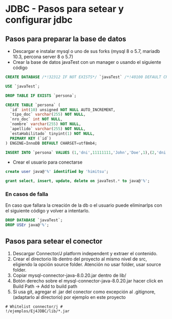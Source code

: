 # JDBC - Pasos para setear y configurar jdbc

## Pasos para preparar la base de datos
* Descargar e instalar mysql o uno de sus forks (mysql 8 o 5.7, mariadb 10.3, percona server 8 o 5.7)
* Crear la base de datos javaTest con un manager o usando el siguiente código

```sql
CREATE DATABASE /*!32312 IF NOT EXISTS*/ `javaTest` /*!40100 DEFAULT CHARACTER SET utf8mb4 */;

USE `javaTest`;

DROP TABLE IF EXISTS `persona`;

CREATE TABLE `persona` (
  `id` int(10) unsigned NOT NULL AUTO_INCREMENT,
  `tipo_doc` varchar(255) NOT NULL,
  `nro_doc` int NOT NULL,
  `nombre` varchar(255) NOT NULL,
  `apellido` varchar(255) NOT NULL,
  `estaHabilitado` tinyint(1) NOT NULL,
  PRIMARY KEY (`id`)
) ENGINE=InnoDB DEFAULT CHARSET=utf8mb4;

INSERT INTO `persona` VALUES (1,'dni',11111111,'John','Doe',1),(2,'dni',22222222,'Juan','Perez',0);
```

* Crear el usuario para conectarse

```sql
create user java@'%' identified by 'himitsu';

grant select, insert, update, delete on javaTest.* to java@'%';
```

### En casos de falla
En caso que fallara la creación de la db o el usuario puede eliminarlps con el siguiente código y volver a intentarlo.

```sql
DROP DATABASE `javaTest`;
DROP USEr java@'%';
```

## Pasos para setear el conector
1. Descargar Connector/J platform independent y extraer el contenido.
2. Crear el directorio lib dentro del proyecto al mismo nivel de src, eligiendo la opción source folder. Atención no usar folder, usar source folder.
3. Copiar mysql-connector-java-8.0.20.jar dentro de lib/
4. Botón derecho sobre el mysql-connector-java-8.0.20.jar hacer click en Build Path -> Add to build path 
5. Si usa git, agregar el .jar del conector como excepción al .gitignore, (adaptarlo al directorio) por ejemplo en este proyecto
```
# Whitelist connector/j #
!/ejemplos/Ej4JDBC/lib/*.jar
```
